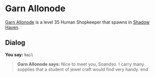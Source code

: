 # Garn Allonode



[Garn Allonode](/npc/150227) is a level 35 Human Shopkeeper that spawns in [Shadow Haven](/zone/150).



## Dialog

**You say:** `hail`



>**Garn Allonode says:** Nice to meet you, Soandso.  I carry many supplies that a student of jewel craft would find very handy.
end
